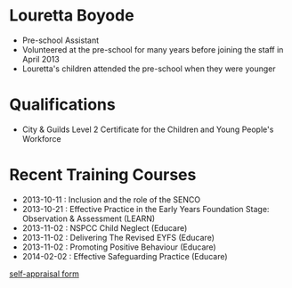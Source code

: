 # Louretta Boyode #

* Pre-school Assistant
* Volunteered at the pre-school for many years before joining the staff in April 2013
* Louretta's children attended the pre-school when they were younger

# Qualifications #

* City & Guilds Level 2 Certificate for the Children and Young People's Workforce

# Recent Training Courses #

* 2013-10-11 : Inclusion and the role of the SENCO
* 2013-10-21 : Effective Practice in the Early Years Foundation Stage: Observation & Assessment (LEARN)
* 2013-11-02 : NSPCC Child Neglect (Educare)
* 2013-11-02 : Delivering The Revised EYFS (Educare)
* 2013-11-02 : Promoting Positive Behaviour (Educare)
* 2014-02-02 : Effective Safeguarding Practice (Educare)


[self-appraisal form](/staff/20141212-Appraisal_Form-Pre_School_Assistant-Louretta_Boyode.pdf)
